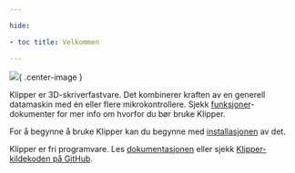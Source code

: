 ```yaml
---

hide:

- toc title: Velkommen

---
```


![](img/klipper-logo.png){ .center-image }

Klipper er 3D-skriverfastvare. Det kombinerer kraften av en generell datamaskin med én eller flere mikrokontrollere. Sjekk [funksjoner](Features.md)-dokumenter for mer info om hvorfor du bør bruke Klipper.

For å begynne å bruke Klipper kan du begynne med [installasjonen](installasjonen.md) av det.

Klipper er fri programvare. Les [dokumentasjonen](Overview.md) eller sjekk [Klipper-kildekoden på GitHub](https://github.com/KevinOConnor/klipper).
